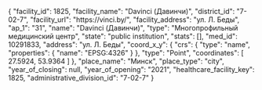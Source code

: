 {
    "facility_id": 1825,
    "facility_name": "Davinci (Давинчи)",
    "district_id": "7-02-7",
    "facility_url": "https:\/\/vinci.by\/",
    "facility_address": "ул. Л. Беды",
    "ap_1": "31",
    "name": "Davinci (Давинчи)",
    "type": "Многопрофильный медицинский центр",
    "state": "public institution",
    "stats": [],
    "med_id": 10291833,
    "address": "ул. Л. Беды",
    "coord_x_y": {
        "crs": {
            "type": "name",
            "properties": {
                "name": "EPSG:4326"
            }
        },
        "type": "Point",
        "coordinates": [
            27.5924,
            53.9364
        ]
    },
    "place_name": "Минск",
    "place_type": "city",
    "year_of_closing": null,
    "year_of_opening": "2021",
    "healthcare_facility_key": 1825,
    "administrative_division_id": "7-02-7"
}